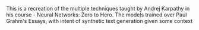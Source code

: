 This is a recreation of the multiple techniques taught by Andrej Karpathy in his course -  Neural Networks: Zero to Hero. 
The models trained over Paul Grahm's Essays, with intent of synthetic text generation given some context

